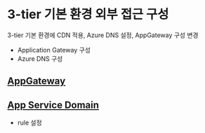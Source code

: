 # 3-tier 기본 환경 외부 접근 구성
3-tier 기본 환경에 CDN 적용, Azure DNS 설정, AppGateway 구성 변경
- Application Gateway 구성
- Azure DNS 구성


## [AppGateway](./AzureApplicationGateway.md)

## [App Service Domain](./AzureAppServiceDomain.md)
- rule 설정  

 
